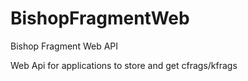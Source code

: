 # BishopFragmentWeb
Bishop Fragment Web API

Web Api for applications to store and get cfrags/kfrags
